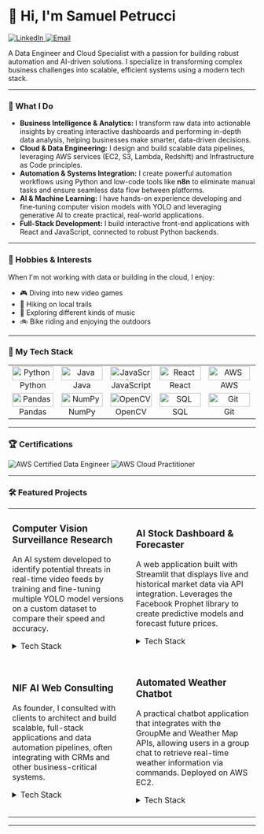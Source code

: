 # 👋 Hi, I'm Samuel Petrucci

<a href="https://www.linkedin.com/in/samuel-petrucci-51360b225/">
    <img src="https://img.shields.io/badge/LinkedIn-0077B5?style=for-the-badge&logo=linkedin&logoColor=white" alt="LinkedIn">
</a>
<a href="mailto:Samuel.Petrucci@outlook.com">
    <img src="https://img.shields.io/badge/Email-0078D4?style=for-the-badge&logo=microsoft-outlook&logoColor=white" alt="Email">
</a>

A Data Engineer and Cloud Specialist with a passion for building robust automation and AI-driven solutions. I specialize in transforming complex business challenges into scalable, efficient systems using a modern tech stack.

---

### 🚀 What I Do
* **Business Intelligence & Analytics:** I transform raw data into actionable insights by creating interactive dashboards and performing in-depth data analysis, helping businesses make smarter, data-driven decisions.
* **Cloud & Data Engineering:** I design and build scalable data pipelines, leveraging AWS services (EC2, S3, Lambda, Redshift) and Infrastructure as Code principles.
* **Automation & Systems Integration:** I create powerful automation workflows using Python and low-code tools like **n8n** to eliminate manual tasks and ensure seamless data flow between platforms.
* **AI & Machine Learning:** I have hands-on experience developing and fine-tuning computer vision models with YOLO and leveraging generative AI to create practical, real-world applications.
* **Full-Stack Development:** I build interactive front-end applications with React and JavaScript, connected to robust Python backends.

---

### 🌱 Hobbies & Interests

When I'm not working with data or building in the cloud, I enjoy:

* 🎮 Diving into new video games
* 🌲 Hiking on local trails
* 🎵 Exploring different kinds of music
* 🚲 Bike riding and enjoying the outdoors

---

### 🔧 My Tech Stack

<table>
  <tr>
    <td align="center" width="96">
      <img src="https://img.shields.io/badge/Python-3776AB?style=for-the-badge&logo=python&logoColor=white" alt="Python" width="84" height="28" />
      <br>Python
    </td>
    <td align="center" width="96">
      <img src="https://img.shields.io/badge/Java-ED8B00?style=for-the-badge&logo=openjdk&logoColor=white" alt="Java" width="84" height="28" />
      <br>Java
    </td>
    <td align="center" width="96">
      <img src="https://img.shields.io/badge/JavaScript-F7DF1E?style=for-the-badge&logo=javascript&logoColor=black" alt="JavaScript" width="84" height="28" />
      <br>JavaScript
    </td>
    <td align="center" width="96">
      <img src="https://img.shields.io/badge/React-20232A?style=for-the-badge&logo=react&logoColor=61DAFB" alt="React" width="84" height="28" />
      <br>React
    </td>
    <td align="center" width="96">
      <img src="https://img.shields.io/badge/AWS-232F3E?style=for-the-badge&logo=amazon-aws&logoColor=white" alt="AWS" width="84" height="28" />
      <br>AWS
    </td>
    <td align="center" width="96">
      <img src="https://img.shields.io/badge/Docker-2496ED?style=for-the-badge&logo=docker&logoColor=white" alt="Docker" width="84" height="28" />
      <br>Docker
    </td>
     <td align="center" width="96">
      <img src="https://img.shields.io/badge/n8n-1A1A1A?style=for-the-badge&logo=n8n&logoColor=white" alt="n8n" width="84" height="28" />
      <br>n8n
    </td>
  </tr>
  <tr>
    <td align="center" width="96">
      <img src="https://img.shields.io/badge/Pandas-150458?style=for-the-badge&logo=pandas&logoColor=white" alt="Pandas" width="84" height="28" />
      <br>Pandas
    </td>
    <td align="center" width="96">
      <img src="https://img.shields.io/badge/Numpy-013243?style=for-the-badge&logo=numpy&logoColor=white" alt="NumPy" width="84" height="28" />
      <br>NumPy
    </td>
    <td align="center" width="96">
      <img src="https://img.shields.io/badge/OpenCV-5C3EE8?style=for-the-badge&logo=opencv&logoColor=white" alt="OpenCV" width="84" height="28" />
      <br>OpenCV
    </td>
    <td align="center" width="96">
      <img src="https://img.shields.io/badge/SQL-025E8C?style=for-the-badge&logo=postgresql&logoColor=white" alt="SQL" width="84" height="28" />
      <br>SQL
    </td>
    <td align="center" width="96">
      <img src="https://img.shields.io/badge/Git-F05032?style=for-the-badge&logo=git&logoColor=white" alt="Git" width="84" height="28" />
      <br>Git
    </td>
    <td align="center" width="96">
      <img src="https://img.shields.io/badge/Streamlit-FF4B4B?style=for-the-badge&logo=streamlit&logoColor=white" alt="Streamlit" width="84" height="28" />
      <br>Streamlit
    </td>
    <td align="center" width="96">
      <img src="https://img.shields.io/badge/Flask-000000?style=for-the-badge&logo=flask&logoColor=white" alt="Flask" width="84" height="28" />
      <br>Flask
    </td>
  </tr>
</table>

---

### 🏆 Certifications

![AWS Certified Data Engineer](https://img.shields.io/badge/AWS_Certified_Data_Engineer-232F3E?style=for-the-badge&logo=amazon-aws&logoColor=white)
![AWS Cloud Practitioner](https://img.shields.io/badge/AWS_Cloud_Practitioner-232F3E?style=for-the-badge&logo=amazon-aws&logoColor=white)


---

### 🛠️ Featured Projects

<table>
  <tr>
    <td width="50%">
      <h3>Computer Vision Surveillance Research</h3>
      <p>An AI system developed to identify potential threats in real-time video feeds by training and fine-tuning multiple YOLO model versions on a custom dataset to compare their speed and accuracy.</p>
      <details>
        <summary>Tech Stack</summary>
        <br />
        <img src="https://img.shields.io/badge/Python-3776AB?style=for-the-badge&logo=python&logoColor=white" />
        <img src="https://img.shields.io/badge/OpenCV-5C3EE8?style=for-the-badge&logo=opencv&logoColor=white" />
        <img src="https://img.shields.io/badge/YOLO-00FFFF?style=for-the-badge&logo=yolo&logoColor=black" />
      </details>
      <br />
    </td>
    <td width="50%">
      <h3>AI Stock Dashboard & Forecaster</h3>
      <p>A web application built with Streamlit that displays live and historical market data via API integration. Leverages the Facebook Prophet library to create predictive models and forecast future prices.</p>
       <details>
        <summary>Tech Stack</summary>
        <br />
        <img src="https://img.shields.io/badge/Python-3776AB?style=for-the-badge&logo=python&logoColor=white" />
        <img src="https://img.shields.io/badge/Streamlit-FF4B4B?style=for-the-badge&logo=streamlit&logoColor=white" />
        <img src="https://img.shields.io/badge/Pandas-150458?style=for-the-badge&logo=pandas&logoColor=white" />
        <img src="https://img.shields.io/badge/AWS-EC2-FF9900?style=for-the-badge&logo=amazon-aws" />
      </details>
      <br />
    </td>
  </tr>
    <tr>
    <td width="50%">
      <h3>NIF AI Web Consulting</h3>
      <p>As founder, I consulted with clients to architect and build scalable, full-stack applications and data automation pipelines, often integrating with CRMs and other business-critical systems.</p>
       <details>
        <summary>Tech Stack</summary>
        <br />
        <img src="https://img.shields.io/badge/React-61DAFB?style=for-the-badge&logo=react&logoColor=black" />
        <img src="https://img.shields.io/badge/Python-3776AB?style=for-the-badge&logo=python&logoColor=white" />
        <img src="https://img.shields.io/badge/AWS-Lambda-FF9900?style=for-the-badge&logo=amazon-aws" />
        <img src="https://img.shields.io/badge/n8n-121212?style=for-the-badge&logo=n8n&logoColor=white" />
      </details>
      <br />
    </td>
    <td width="50%">
      <h3>Automated Weather Chatbot</h3>
      <p>A practical chatbot application that integrates with the GroupMe and Weather Map APIs, allowing users in a group chat to retrieve real-time weather information via commands. Deployed on AWS EC2.</p>
       <details>
        <summary>Tech Stack</summary>
        <br />
        <img src="https://img.shields.io/badge/Python-3776AB?style=for-the-badge&logo=python&logoColor=white" />
        <img src="https://img.shields.io/badge/Flask-000000?style=for-the-badge&logo=flask&logoColor=white" />
        <img src="https://img.shields.io/badge/AWS-EC2-FF9900?style=for-the-badge&logo=amazon-aws" />
      </details>
      <br />
    </td>
  </tr>
</table>

---
